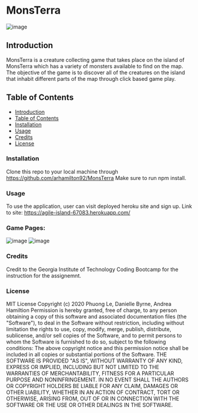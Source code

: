 # MonsTerra
![image](https://user-images.githubusercontent.com/59721348/88126624-f3475b80-cb9f-11ea-8f8b-77c6f46384bb.png)
## Introduction
 MonsTerra is a creature collecting game that takes place on the island of MonsTerra which has a variety of monsters available to find on the map. The objective of the game is to discover all of the creatures on the island that inhabit different parts of the map through click based game play. 
## Table of Contents
- [Introduction](#Introduction)
- [Table of Contents](#table-of-contents)
- [Installation](#installation)
- [Usage](#usage)
- [Credits](#credits)
- [License](#license)
### Installation
Clone this repo to your local machine through https://github.com/arhamilton92/MonsTerra
Make sure to run npm install. 
### Usage
To use the application, user can visit deployed heroku site and sign up.
Link to site: https://agile-island-67083.herokuapp.com/
### Game Pages:
![image](https://user-images.githubusercontent.com/59721348/88126570-d27f0600-cb9f-11ea-91d4-56abb3d96d67.png)
![image](https://user-images.githubusercontent.com/59721348/88126674-14a84780-cba0-11ea-8769-bc3afc474a45.png)
### Credits
Credit to the Georgia Institute of Technology Coding Bootcamp for the instruction for the assignemnt. 
### License
MIT License
Copyright (c) 2020 Phuong Le, Danielle Byrne, Andrea Hamiltion
Permission is hereby granted, free of charge, to any person obtaining a copy
of this software and associated documentation files (the "Software"), to deal
in the Software without restriction, including without limitation the rights
to use, copy, modify, merge, publish, distribute, sublicense, and/or sell
copies of the Software, and to permit persons to whom the Software is
furnished to do so, subject to the following conditions:
The above copyright notice and this permission notice shall be included in all
copies or substantial portions of the Software.
THE SOFTWARE IS PROVIDED "AS IS", WITHOUT WARRANTY OF ANY KIND, EXPRESS OR
IMPLIED, INCLUDING BUT NOT LIMITED TO THE WARRANTIES OF MERCHANTABILITY,
FITNESS FOR A PARTICULAR PURPOSE AND NONINFRINGEMENT. IN NO EVENT SHALL THE
AUTHORS OR COPYRIGHT HOLDERS BE LIABLE FOR ANY CLAIM, DAMAGES OR OTHER
LIABILITY, WHETHER IN AN ACTION OF CONTRACT, TORT OR OTHERWISE, ARISING FROM,
OUT OF OR IN CONNECTION WITH THE SOFTWARE OR THE USE OR OTHER DEALINGS IN THE
SOFTWARE.